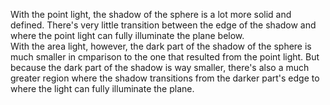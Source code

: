 With the point light, the shadow of the sphere is a lot more solid and defined. There's very little transition between the edge of the shadow and where the point light can fully illuminate the plane below.<br>
With the area light, however, the dark part of the shadow of the sphere is much smaller in cmparison to the one that resulted from the point light. But because the dark part of the shadow is way smaller, there's also a much greater region where the shadow transitions from the darker part's edge to where the light can fully illuminate the plane.
